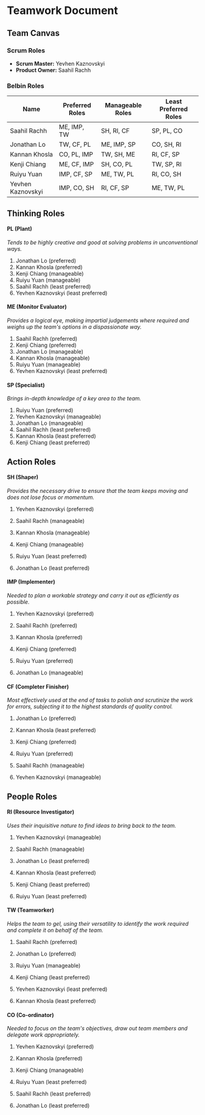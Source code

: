 # Teamwork Document

## Team Canvas



### Scrum Roles

- **Scrum Master:** Yevhen Kaznovskyi
- **Product Owner:** Saahil Rachh

### Belbin Roles

| Name             | Preferred Roles | Manageable Roles | Least Preferred Roles |
|------------------|-----------------|------------------|-----------------------|
| Saahil Rachh     | ME, IMP, TW     | SH, RI, CF       | SP, PL, CO            |
| Jonathan Lo      | TW, CF, PL      | ME, IMP, SP      | CO, SH, RI            |
| Kannan Khosla    | CO, PL, IMP     | TW, SH, ME       | RI, CF, SP            |
| Kenji Chiang     | ME, CF, IMP     | SH, CO, PL       | TW, SP, RI            |
| Ruiyu Yuan       | IMP, CF, SP     | ME, TW, PL       | RI, CO, SH            |
| Yevhen Kaznovskyi| IMP, CO, SH     | RI, CF, SP       | ME, TW, PL            |

## Thinking Roles

#### **PL (Plant)**

_Tends to be highly creative and good at solving problems in unconventional ways._

1. Jonathan Lo (preferred)
2. Kannan Khosla (preferred)
3. Kenji Chiang (manageable)
4. Ruiyu Yuan (manageable)
5. Saahil Rachh (least preferred)
6. Yevhen Kaznovskyi (least preferred)

#### **ME (Monitor Evaluator)**

_Provides a logical eye, making impartial judgements where required and weighs up the team's options in a dispassionate way._

1. Saahil Rachh (preferred)
2. Kenji Chiang (preferred)
3. Jonathan Lo (manageable)
4. Kannan Khosla (manageable)
5. Ruiyu Yuan (manageable)
6. Yevhen Kaznovskyi (least preferred)

#### **SP (Specialist)**

_Brings in-depth knowledge of a key area to the team._

1. Ruiyu Yuan (preferred)
2. Yevhen Kaznovskyi (manageable)
3. Jonathan Lo (manageable)
4. Saahil Rachh (least preferred)
5. Kannan Khosla (least preferred)
6. Kenji Chiang (least preferred)

## Action Roles

#### **SH (Shaper)**

_Provides the necessary drive to ensure that the team keeps moving and does not lose focus or momentum._

1. Yevhen Kaznovskyi (preferred)

2. Saahil Rachh (manageable)

3. Kannan Khosla (manageable)

4. Kenji Chiang (manageable)

5. Ruiyu Yuan (least preferred)

6. Jonathan Lo (least preferred)

#### **IMP (Implementer)**

_Needed to plan a workable strategy and carry it out as efficiently as possible._

1. Yevhen Kaznovskyi (preferred)

2. Saahil Rachh (preferred)

3. Kannan Khosla (preferred)

4. Kenji Chiang (preferred)

5. Ruiyu Yuan (preferred)

6. Jonathan Lo (manageable)

#### **CF (Completer Finisher)**

_Most effectively used at the end of tasks to polish and scrutinize the work for errors, subjecting it to the highest standards of quality control._

1. Jonathan Lo (preferred)

2. Kannan Khosla (least preferred)

3. Kenji Chiang (preferred)

4. Ruiyu Yuan (preferred)

5. Saahil Rachh (manageable)

6. Yevhen Kaznovskyi (manageable)

## People Roles

#### **RI (Resource Investigator)**

_Uses their inquisitive nature to find ideas to bring back to the team._

1. Yevhen Kaznovskyi (manageable)

2. Saahil Rachh (manageable)

3. Jonathan Lo (least preferred)

4. Kannan Khosla (least preferred)

5. Kenji Chiang (least preferred)

6. Ruiyu Yuan (least preferred)

#### **TW (Teamworker)**

_Helps the team to gel, using their versatility to identify the work required and complete it on behalf of the team._

1. Saahil Rachh (preferred)

2. Jonathan Lo (preferred)

3. Ruiyu Yuan (manageable)

4. Kenji Chiang (least preferred)

5. Yevhen Kaznovskyi (least preferred)

6. Kannan Khosla (least preferred)

#### **CO (Co-ordinator)**

_Needed to focus on the team's objectives, draw out team members and delegate work appropriately._

1. Yevhen Kaznovskyi (preferred)

2. Kannan Khosla (preferred)

3. Kenji Chiang (manageable)

4. Ruiyu Yuan (least preferred)

5. Saahil Rachh (least preferred)

6. Jonathan Lo (least preferred)
